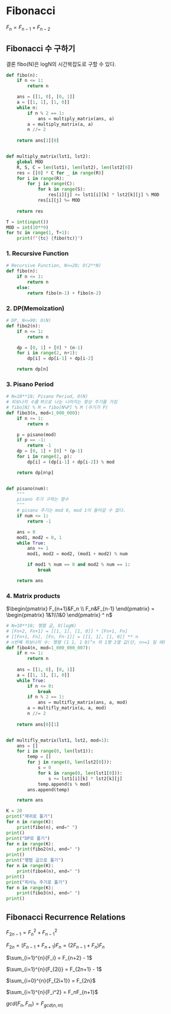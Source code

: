 # Fibonacci

$F_{n} = F_{n-1} + F_{n-2}$

## Fibonacci 수 구하기

결론 fibo(N)은 logN의 시간복잡도로 구할 수 있다.

```python
def fibo(n):
    if n <= 1:
        return n

    ans = [[1, 0], [0, 1]]
    a = [[1, 1], [1, 0]]
    while n:
        if n % 2 == 1:
            ans = multiply_matrix(ans, a)
        a = multiply_matrix(a, a)
        n //= 2
    
    return ans[1][0]


def multiply_matrix(lst1, lst2):
    global MOD
    R, S, C = len(lst1), len(lst2), len(lst2[0])
    res = [[0] * C for _ in range(R)]
    for i in range(R):
        for j in range(C):
            for k in range(S):
                res[i][j] += lst1[i][k] * lst2[k][j] % MOD
            res[i][j] %= MOD
    
    return res

T = int(input())
MOD = int(10**9)
for tc in range(1, T+1):
    print(f"{tc} {fibo(tc)}")

```

### 1. Recursive Function

```python
# Recursive Function, N<=20; O(2**N)
def fibo(n):
    if n <= 1:
        return n
    else:
        return fibo(n-1) + fibo(n-2)

```

### 2. DP(Memoization)

```python
# DP, N<=90; O(N)
def fibo2(n):
    if n <= 1:
        return n

    dp = [0, 1] + [0] * (n-1)
    for i in range(2, n+1):
        dp[i] = dp[i-1] + dp[i-2]

    return dp[n]

```

### 3. Pisano Period

```python
# N=10**18; Pisano Period, O(N)
# 피보나치 수를 M으로 나눈 나머지는 항상 주기를 가짐
# fibo[N] % M = fibo[N%P] % M (주기가 P)
def fibo3(n, mod=1_000_000):
    if n <= 1:
        return n

    p = pisano(mod)
    if p == -1:
        return -1
    dp = [0, 1] + [0] * (p-1)
    for i in range(2, p):
        dp[i] = (dp[i-1] + dp[i-2]) % mod

    return dp[n%p]


def pisano(num):
    """
    pisano 주기 구하는 함수
    """
    # pisano 주기는 mod 0, mod 1이 들어갈 수 없다.
    if num <= 1:
        return -1

    ans = 0
    mod1, mod2 = 0, 1
    while True:
        ans += 1
        mod1, mod2 = mod2, (mod1 + mod2) % num

        if mod1 % num == 0 and mod2 % num == 1:
            break

    return ans

```

### 4. Matrix products

$\begin{pmatrix} F_{n+1}&F_n \\ F_n&F_{n-1} \end{pmatrix} = \begin{pmatrix} 1&1\\1&0 \end{pmatrix} ^ n$

```python
# N=10**18; 행렬 곱, O(logN)
# [Fn+2, Fn+1] = [[1, 1], [1, 0]] * [Fn+1, Fn]
# [[Fn+1, Fn], [Fn, Fn-1]] = [[1, 1], [1, 0]] ** n
# n번째 피보나치 수: 행렬 (1 1, 1 0)^n 의 1행 2열 값(단, n>=1 일 때)
def fibo4(n, mod=1_000_000_007):
    if n <= 1:
        return n
    
    ans = [[1, 0], [0, 1]]
    a = [[1, 1], [1, 0]]
    while True:
        if n <= 0:
            break
        if n % 2 == 1:
            ans = multifly_matrix(ans, a, mod)
        a = multifly_matrix(a, a, mod)
        n //= 2
    
    return ans[0][1]


def multifly_matrix(lst1, lst2, mod=1):
    ans = []
    for i in range(0, len(lst1)):
        temp = []
        for j in range(0, len(lst2[0])):
            s = 0
            for k in range(0, len(lst1[0])):
                s += lst1[i][k] * lst2[k][j]
            temp.append(s % mod)
        ans.append(temp)

    return ans

```

```python
K = 20
print("재귀로 풀기")
for n in range(K):
    print(fibo(n), end=" ")
print()
print("DP로 풀기")
for n in range(K):
    print(fibo2(n), end=" ")
print()
print("행렬 곱으로 풀기")
for n in range(K):
    print(fibo4(n), end=" ")
print()
print("피사노 주기로 풀기")
for n in range(K):
    print(fibo3(n), end=" ")
print()
```

## Fibonacci Recurrence Relations

$F_{2n-1} = F_n^2 + F_{n-1}^2$

$F_{2n} = (F_{n-1} + F_{n+1})F_n = (2F_{n-1} + F_n)F_n$

$\sum_{i=1}^{n}{F_i} = F_{n+2} - 1$

$\sum_{i=1}^{n}{F_{2i}} = F_{2n+1} - 1$

$\sum_{i=0}^{n}{F_{2i+1}} = F_{2n}$

$\sum_{i=1}^{n}{F_i^2} = F_nF_{n+1}$

$gcd(F_n,F_m) = F_{gcd(n,m)}$
